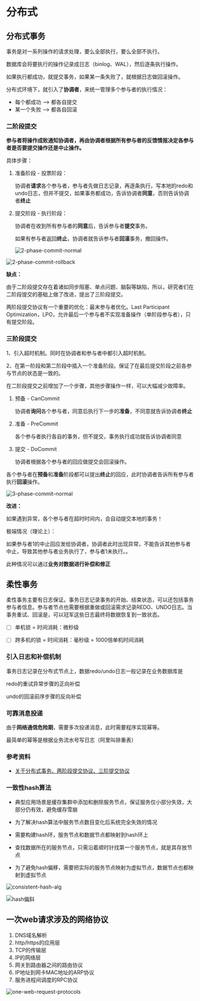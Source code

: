 # 分布式



## 分布式事务

事务是对一系列操作的请求处理，要么全部执行，要么全部不执行。

数据库会将要执行的操作记录成日志（binlog、WAL），然后逐条执行操作。

如果执行都成功，就提交事务，如果某一条失败了，就根据日志做回滚操作。

分布式环境下，就引入了**协调者**，来统一管理多个参与者的执行情况：

- 每个都成功 --> 都各自提交
- 某一个失败 --> 都各自回滚



### 二阶段提交

**参与者将操作成败通知协调者，再由协调者根据所有参与者的反馈情报决定各参与者是否要提交操作还是中止操作。**

具体步骤：

1. 准备阶段 - 投票阶段：

   协调者**请求**各个参与者，参与者先做日志记录，再逐条执行，写本地的redo和undo日志，但并不提交，如果事务都成功，告诉协调者**同意**，否则告诉协调者**终止**

2. 提交阶段 - 执行阶段：

   协调者在收到所有参与者的**同意**后，告诉参与者**提交**事务。

   如果有参与者返回**终止**，协调者就告诉参与者**回滚**事务，撤回操作。

   ![2-phase-commit-normal](../devops/pictures/2-phase-commit-normal.png)

![2-phase-commit-rollback](../devops/pictures/2-phase-commit-rollback.png)

**缺点：**

由于二阶段提交存在着诸如同步阻塞、单点问题、脑裂等缺陷，所以，研究者们在二阶段提交的基础上做了改进，提出了三阶段提交。

两阶段提交协议有一个重要的优化：最末参与者优化。Last Participant Optimization，LPO，允许最后一个参与者不实现准备操作（单阶段参与者），只有提交阶段。



### 三阶段提交

1、引入超时机制。同时在协调者和参与者中都引入超时机制。

2、在第一阶段和第二阶段中插入一个准备阶段。保证了在最后提交阶段之前各参与节点的状态是一致的。



在二阶段提交之前增加了一个步骤，其他步骤操作一样，可以大幅减少故障率。

1. 预备 - CanCommit

   协调者**询问**各个参与者，同意后执行下一步的**准备**，不同意就告诉协调者**终止**

2. 准备 - PreCommit

   各个参与者执行各自的事务，但不提交，事务执行成功就告诉协调者同意

3. 提交 - DoCommit

   协调者根据各个参与者的回应做提交会回滚操作。

各个参与者在**预备**和**准备**阶段都可以提出**终止**的回应，此时协调者告诉所有参与者执行**回滚**操作。

![3-phase-commit-normal](../devops/pictures/3-phase-commit-normal.png)

**改进：**

如果遇到异常，各个参与者在超时时间内，会自动提交本地的事务！

极端情况（理论上）：

如果参与者1的中止回应发给协调者，协调者此时出现异常，不能告诉其他参与者中止，导致其他参与者业务执行了，参与者1未执行。。

此种情况可以通过**业务对数据进行补偿和修正**



## 柔性事务

柔性事务主要有日志保证。事务日志记录事务的开始、结束状态，可以还包括事务参与者信息。参与者节点也需要根据重做或回滚需求记录REDO、UNDO日志。当事务重试、回滚是，可以冠军这些日志最终将数据恢复到一致状态。



- [ ] 单机锁 = 时间消耗：微秒级

- [ ] 跨多机的锁 = 时间消耗：毫秒级 = 1000倍单机时间消耗

  

### 引入日志和补偿机制

事务日志记录在分布式节点上，数据redo/undo日志一般记录在业务数据库是

redo的重试异常步骤的正向补偿

undo的回滚前序步骤的反向补偿



### 可靠消息投递

由于**网络通信危险期**，需要多次投递消息，此时需要程序实现幂等。

最简单的幂等是根据业务流水号写日志（阿里叫排重表）



### 参考资料

- [关于分布式事务、两阶段提交协议、三阶提交协议](https://mp.weixin.qq.com/s/-92_4hQRXjj7x02Sc2IYqg)



### 一致性hash算法

- 典型应用场景是缓存集群中添加和删除服务节点，保证服务仅小部分失效，大部分仍有效，避免缓存雪崩

- 为了解决hash算法中服务节点数目变化后系统完全失效的情况

- 需要构建hash环，服务节点和数据节点都映射到hash环上

- 查找数据所在的服务节点，只需沿着顺时针找第一个服务节点，就是其存放节点

- 为了避免hash偏移，需要把实际的服务节点映射为虚拟节点，数据节点也都映射到虚拟节点

  

![consistent-hash-alg](../devops/pictures/consistent-hash-alg.png)





![hash偏斜](../devops/pictures/hash偏斜.png)



## 一次web请求涉及的网络协议

1. DNS域名解析
2. http/https的应用层
3. TCP的传输层
4. IP的网络层
5. 网关到路由器之间的路由协议
6. IP地址到网卡MAC地址的ARP协议
7. 服务进程间调度的RPC协议

![one-web-request-protocols](../devops/pictures/one-web-request-protocols.png)